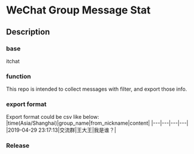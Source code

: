 # WeChat Group Message Stat

## Description

### base

itchat

### function 

This repo is intended to collect messages with filter, 
and export those info.

### export format

Export format could be csv like below:
|time(Asia/Shanghai)|group_name|from_nickname|content|
|---|---|---|---|
|2019-04-29 23:17:13|交流群|王大王|我是谁？|

### Release



